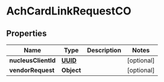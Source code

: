 
# AchCardLinkRequestCO

## Properties
Name | Type | Description | Notes
------------ | ------------- | ------------- | -------------
**nucleusClientId** | [**UUID**](UUID.md) |  |  [optional]
**vendorRequest** | **Object** |  |  [optional]




